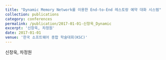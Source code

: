 ```yaml
---
title: "Dynamic Memory Network를 이용한 End-to-End 레스토랑 예약 대화 시스템"
collection: publications
category: conferences
permalink: /publication/2017-01-01-신창욱_Dynamic
excerpt: '신창욱, 차정원'
date: 2017-01-01
venue: '한국 소프트웨어 종합 학술대회(KSC)'
---
```

신창욱, 차정원

